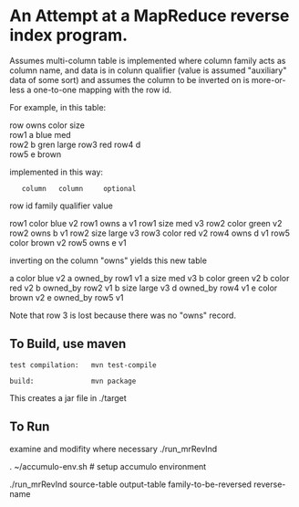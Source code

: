 
An Attempt at a MapReduce reverse index program.  
================================================

Assumes multi-column table is implemented where column family acts as column name,
and data is in colunn qualifier (value is assumed "auxiliary" data of some sort)
and assumes the column to be inverted on is more-or-less a one-to-one mapping with
the row id.

For example, in this table:

row    owns   color size  
row1   a      blue  med   
row2   b      gren  large
row3          red
row4   d      
row5   e      brown

implemented in this way:

       column   column     optional
row id family   qualifier  value

row1   color    blue      v2
row1   owns     a         v1
row1   size     med       v3
row2   color    green     v2
row2   owns     b         v1
row2   size     large     v3
row3   color    red       v2
row4   owns     d         v1
row5   color    brown     v2
row5   owns     e         v1

inverting on the column "owns" yields this new table

a    color      blue      v2
a    owned_by   row1      v1
a    size       med       v3
b    color      green     v2
b    color      red       v2
b    owned_by   row2      v1
b    size       large     v3
d    owned_by   row4      v1
e    color      brown     v2
e    owned_by   row5      v1

Note that row 3 is lost because there was no "owns" record.


To Build, use maven
-------------------

    test compilation:   mvn test-compile

    build:              mvn package

This creates a jar file in ./target


To Run
------

examine and modifity where necessary ./run_mrRevInd

. ~/accumulo-env.sh     # setup accumulo environment

./run_mrRevInd  source-table  output-table  family-to-be-reversed   reverse-name







